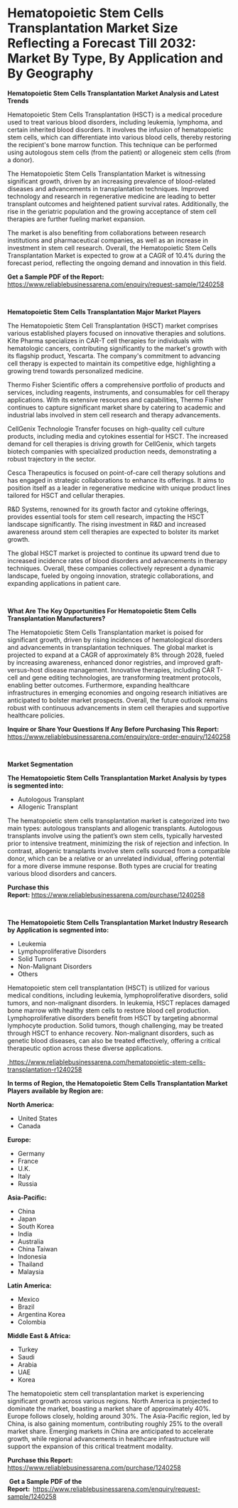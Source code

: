 <p><h1>Hematopoietic Stem Cells Transplantation Market Size Reflecting a Forecast Till 2032: Market By Type, By Application and By Geography</h1></p><p><strong>Hematopoietic Stem Cells Transplantation Market Analysis and Latest Trends</strong></p>
<p><p>Hematopoietic Stem Cells Transplantation (HSCT) is a medical procedure used to treat various blood disorders, including leukemia, lymphoma, and certain inherited blood disorders. It involves the infusion of hematopoietic stem cells, which can differentiate into various blood cells, thereby restoring the recipient's bone marrow function. This technique can be performed using autologous stem cells (from the patient) or allogeneic stem cells (from a donor).</p><p>The Hematopoietic Stem Cells Transplantation Market is witnessing significant growth, driven by an increasing prevalence of blood-related diseases and advancements in transplantation techniques. Improved technology and research in regenerative medicine are leading to better transplant outcomes and heightened patient survival rates. Additionally, the rise in the geriatric population and the growing acceptance of stem cell therapies are further fueling market expansion. </p><p>The market is also benefiting from collaborations between research institutions and pharmaceutical companies, as well as an increase in investment in stem cell research. Overall, the Hematopoietic Stem Cells Transplantation Market is expected to grow at a CAGR of 10.4% during the forecast period, reflecting the ongoing demand and innovation in this field.</p></p>
<p><strong>Get a Sample PDF of the Report:&nbsp;</strong> <a href="https://www.reliablebusinessarena.com/enquiry/request-sample/1240258?utm_campaign=2185&utm_medium=2&utm_source=Github&utm_content=ia&utm_term=13042025&utm_id=hematopoietic-stem-cells-transplantation">https://www.reliablebusinessarena.com/enquiry/request-sample/1240258</a></p>
<p>&nbsp;</p>
<p><strong>Hematopoietic Stem Cells Transplantation Major Market Players</strong></p>
<p><p>The Hematopoietic Stem Cell Transplantation (HSCT) market comprises various established players focused on innovative therapies and solutions. Kite Pharma specializes in CAR-T cell therapies for individuals with hematologic cancers, contributing significantly to the market's growth with its flagship product, Yescarta. The company's commitment to advancing cell therapy is expected to maintain its competitive edge, highlighting a growing trend towards personalized medicine.</p><p>Thermo Fisher Scientific offers a comprehensive portfolio of products and services, including reagents, instruments, and consumables for cell therapy applications. With its extensive resources and capabilities, Thermo Fisher continues to capture significant market share by catering to academic and industrial labs involved in stem cell research and therapy advancements.</p><p>CellGenix Technologie Transfer focuses on high-quality cell culture products, including media and cytokines essential for HSCT. The increased demand for cell therapies is driving growth for CellGenix, which targets biotech companies with specialized production needs, demonstrating a robust trajectory in the sector.</p><p>Cesca Therapeutics is focused on point-of-care cell therapy solutions and has engaged in strategic collaborations to enhance its offerings. It aims to position itself as a leader in regenerative medicine with unique product lines tailored for HSCT and cellular therapies.</p><p>R&D Systems, renowned for its growth factor and cytokine offerings, provides essential tools for stem cell research, impacting the HSCT landscape significantly. The rising investment in R&D and increased awareness around stem cell therapies are expected to bolster its market growth.</p><p>The global HSCT market is projected to continue its upward trend due to increased incidence rates of blood disorders and advancements in therapy techniques. Overall, these companies collectively represent a dynamic landscape, fueled by ongoing innovation, strategic collaborations, and expanding applications in patient care.</p></p>
<p>&nbsp;</p>
<p><strong>What Are The Key Opportunities For Hematopoietic Stem Cells Transplantation Manufacturers?</strong></p>
<p><p>The Hematopoietic Stem Cells Transplantation market is poised for significant growth, driven by rising incidences of hematological disorders and advancements in transplantation techniques. The global market is projected to expand at a CAGR of approximately 8% through 2028, fueled by increasing awareness, enhanced donor registries, and improved graft-versus-host disease management. Innovative therapies, including CAR T-cell and gene editing technologies, are transforming treatment protocols, enabling better outcomes. Furthermore, expanding healthcare infrastructures in emerging economies and ongoing research initiatives are anticipated to bolster market prospects. Overall, the future outlook remains robust with continuous advancements in stem cell therapies and supportive healthcare policies.</p></p>
<p><strong>Inquire or Share Your Questions If Any Before Purchasing This Report:</strong> <a href="https://www.reliablebusinessarena.com/enquiry/pre-order-enquiry/1240258?utm_campaign=2185&utm_medium=2&utm_source=Github&utm_content=ia&utm_term=13042025&utm_id=hematopoietic-stem-cells-transplantation">https://www.reliablebusinessarena.com/enquiry/pre-order-enquiry/1240258</a></p>
<p>&nbsp;</p>
<p><strong>Market Segmentation</strong></p>
<p><strong>The Hematopoietic Stem Cells Transplantation Market Analysis by types is segmented into:</strong></p>
<p><ul><li>Autologous Transplant</li><li>Allogenic Transplant</li></ul></p>
<p><p>The hematopoietic stem cells transplantation market is categorized into two main types: autologous transplants and allogenic transplants. Autologous transplants involve using the patient’s own stem cells, typically harvested prior to intensive treatment, minimizing the risk of rejection and infection. In contrast, allogenic transplants involve stem cells sourced from a compatible donor, which can be a relative or an unrelated individual, offering potential for a more diverse immune response. Both types are crucial for treating various blood disorders and cancers.</p></p>
<p><strong>Purchase this Report:&nbsp;</strong><a href="https://www.reliablebusinessarena.com/purchase/1240258?utm_campaign=2185&utm_medium=2&utm_source=Github&utm_content=ia&utm_term=13042025&utm_id=hematopoietic-stem-cells-transplantation">https://www.reliablebusinessarena.com/purchase/1240258</a></p>
<p>&nbsp;</p>
<p><strong>The Hematopoietic Stem Cells Transplantation Market Industry Research by Application is segmented into:</strong></p>
<p><ul><li>Leukemia</li><li>Lymphoproliferative Disorders</li><li>Solid Tumors</li><li>Non-Malignant Disorders</li><li>Others</li></ul></p>
<p><p>Hematopoietic stem cell transplantation (HSCT) is utilized for various medical conditions, including leukemia, lymphoproliferative disorders, solid tumors, and non-malignant disorders. In leukemia, HSCT replaces damaged bone marrow with healthy stem cells to restore blood cell production. Lymphoproliferative disorders benefit from HSCT by targeting abnormal lymphocyte production. Solid tumors, though challenging, may be treated through HSCT to enhance recovery. Non-malignant disorders, such as genetic blood diseases, can also be treated effectively, offering a critical therapeutic option across these diverse applications.</p></p>
<p><a href="https://www.reliablebusinessarena.com/hematopoietic-stem-cells-transplantation-r1240258?utm_campaign=2185&utm_medium=2&utm_source=Github&utm_content=ia&utm_term=13042025&utm_id=hematopoietic-stem-cells-transplantation">&nbsp;https://www.reliablebusinessarena.com/hematopoietic-stem-cells-transplantation-r1240258</a></p>
<p><strong>In terms of Region, the Hematopoietic Stem Cells Transplantation Market Players available by Region are:</strong></p>
<p>
    <p> <strong> North America: </strong>
        <ul>
            <li>United States</li>
            <li>Canada</li>
        </ul>
        </p> 
    <p> <strong> Europe: </strong>
        <ul>
            <li>Germany</li>
            <li>France</li>
            <li>U.K.</li>
            <li>Italy</li>
            <li>Russia</li>
        </ul>
        </p> 
    <p> <strong> Asia-Pacific: </strong>
        <ul>
            <li>China</li>
            <li>Japan</li>
            <li>South Korea</li>
            <li>India</li>
            <li>Australia</li>
            <li>China Taiwan</li>
            <li>Indonesia</li>
            <li>Thailand</li>
            <li>Malaysia</li>
        </ul>
        </p> 
    <p> <strong> Latin America: </strong>
        <ul>
            <li>Mexico</li>
            <li>Brazil</li>
            <li>Argentina Korea</li>
            <li>Colombia</li>
        </ul>
        </p> 
    <p> <strong> Middle East & Africa: </strong>
        <ul>
            <li>Turkey</li>
            <li>Saudi</li>
            <li>Arabia</li>
            <li>UAE</li>
            <li>Korea</li>
        </ul>
    </p>
    </p>
<p><p>The hematopoietic stem cell transplantation market is experiencing significant growth across various regions. North America is projected to dominate the market, boasting a market share of approximately 40%. Europe follows closely, holding around 30%. The Asia-Pacific region, led by China, is also gaining momentum, contributing roughly 25% to the overall market share. Emerging markets in China are anticipated to accelerate growth, while regional advancements in healthcare infrastructure will support the expansion of this critical treatment modality.</p></p>
<p><strong>Purchase this Report: </strong><a href="https://www.reliablebusinessarena.com/purchase/1240258?utm_campaign=2185&utm_medium=2&utm_source=Github&utm_content=ia&utm_term=13042025&utm_id=hematopoietic-stem-cells-transplantation">https://www.reliablebusinessarena.com/purchase/1240258</a></p>
<p>&nbsp;<strong>Get a Sample PDF of the Report:&nbsp;&nbsp;</strong><a href="https://www.reliablebusinessarena.com/enquiry/request-sample/1240258?utm_campaign=2185&utm_medium=2&utm_source=Github&utm_content=ia&utm_term=13042025&utm_id=hematopoietic-stem-cells-transplantation">https://www.reliablebusinessarena.com/enquiry/request-sample/1240258</a></p>
<p><strong></strong></p>
<p><p></p><p></p><p></p></p>